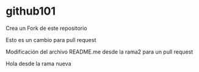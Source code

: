# github101

Crea un Fork de este repositorio

Esto es un cambio para pull request

Modificación del archivo README.me desde la rama2 para un pull request

Hola desde la rama nueva
